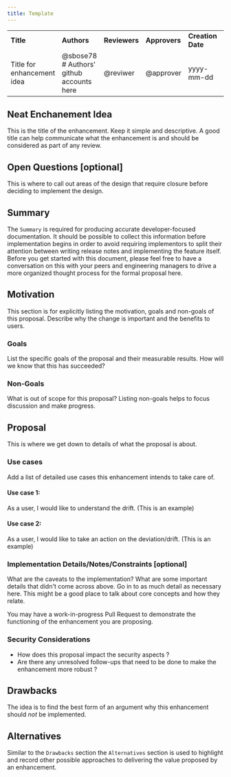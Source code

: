 ```yaml
---
title: Template
---
```


|                            |                                                |               |               |                   |                  |
| -------------------------- | ---------------------------------------------- | ------------- | ------------- | ----------------- | ---------------- |
| **Title**                  | **Authors**                                    | **Reviewers** | **Approvers** | **Creation Date** | **Last Updated** |
| Title for enhancement idea | @sbose78 <br/> # Authors' github accounts here | @reviwer      | @approver     | yyyy-mm-dd        | yyyy-mm-dd       |

## Neat Enchanement Idea

This is the title of the enhancement. Keep it simple and descriptive. A good title can help
communicate what the enhancement is and should be considered as part of any review.

## Open Questions \[optional\]

This is where to call out areas of the design that require closure before deciding to implement the
design.

## Summary

The `Summary` is required for producing accurate developer-focused documentation. It should be possible to collect this information
before implementation begins in order to avoid requiring implementors to split their attention
between writing release notes and implementing the feature itself. Before you get started with this document,
please feel free to have a conversation on this with your peers and engineering managers to drive a more organized thought process for the formal proposal here.

## Motivation

This section is for explicitly listing the motivation, goals and non-goals of this proposal.
Describe why the change is important and the benefits to users.

### Goals

List the specific goals of the proposal and their measurable results. How will we know that this has succeeded?

### Non-Goals

What is out of scope for this proposal? Listing non-goals helps to focus discussion and make
progress.

## Proposal

This is where we get down to details of what the proposal is about.

### Use cases

Add a list of detailed use cases this enhancement intends to take care of.

#### Use case 1:

As a user, I would like to understand the drift. (This is an example)

#### Use case 2:

As a user, I would like to take an action on the deviation/drift. (This is an example)

### Implementation Details/Notes/Constraints \[optional\]

What are the caveats to the implementation? What are some important details that didn't come across
above. Go in to as much detail as necessary here. This might be a good place to talk about core
concepts and how they relate.

You may have a work-in-progress Pull Request to demonstrate the functioning of the enhancement you are proposing.

### Security Considerations

- How does this proposal impact the security aspects ?
- Are there any unresolved follow-ups that need to be done to make the enhancement more robust ?

## Drawbacks

The idea is to find the best form of an argument why this enhancement should _not_ be implemented.

## Alternatives

Similar to the `Drawbacks` section the `Alternatives` section is used to highlight and record other
possible approaches to delivering the value proposed by an enhancement.
